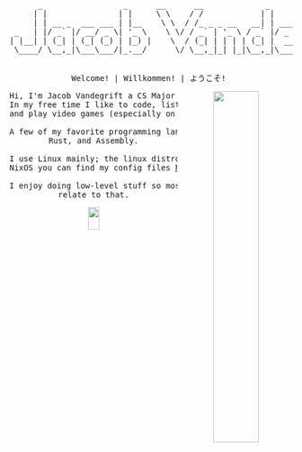 <div align="center">
  <pre>
      _                 _      __      __             _                 _  __ _   
     | |               | |     \ \    / /            | |               (_)/ _| |  
     | | __ _  ___ ___ | |__    \ \  / /_ _ _ __   __| | ___  __ _ _ __ _| |_| |_ 
 _   | |/ _` |/ __/ _ \| '_ \    \ \/ / _` | '_ \ / _` |/ _ \/ _` | '__| |  _| __|
| |__| | (_| | (_| (_) | |_) |    \  / (_| | | | | (_| |  __/ (_| | |  | | | | |_ 
 \____/ \__,_|\___\___/|_.__/      \/ \__,_|_| |_|\__,_|\___|\__, |_|  |_|_|  \__|
                                                              __/ |               
                                                             |___/                
Welcome! | Willkommen! | ようこそ! </pre>
</div>

<div align="center">
  <a href="https://jacobvandegrift.com" title="Clicking this takes you to my website!" target="_blank" rel="noopener noreferrer">
    <img src="https://raw.githubusercontent.com/JacobVandegrift/JacobVandegrift/refs/heads/master/assets/anime_landscape.jpg" width="40%" align="right">
  </a>
<pre>
Hi, I'm Jacob Vandegrift a CS Major studing at WTAMU!
In my free time I like to code, listen to music, watch anime,
and play video games (especially on older handheld consoles).<br/>
A few of my favorite programming languages are C/C++, Zig, 
Rust, and Assembly.<br/>
I use Linux mainly; the linux distro I'm currently using is 
NixOS you can find my config files <a href="https://github.com/JacobVandegrift/NixOS" title="Visit my NixOS Dotfile Repo" target="_blank" rel="noopener noreferrer">here</a>!<br/>
I enjoy doing low-level stuff so most of my projects will
relate to that.
</pre>
</div>

<div align="center">
<img src="https://raw.githubusercontent.com/JacobVandegrift/JacobVandegrift/refs/heads/master/assets/kyubey.gif" height="40px" width="20px">
</div>

